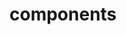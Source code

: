 <!-- Space: README -->
<!-- Parent: Project -->
<!-- Title: Components -->

<!-- Label: README -->
<!-- Label: Project -->
<!-- Label: Components -->
<!-- Include: docs/disclaimer.md -->
<!-- Include: ac:toc -->

# components
